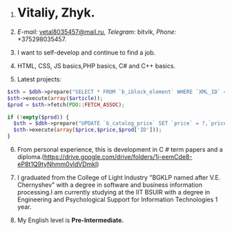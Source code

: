 1. # Vitaliy, Zhyk.

2. *E-mail:* vetal8035457@mail.ru, *Telegram:* bitvik, *Phone:* +375298035457.

3. I want to self-develop and continue to find a job.

4. HTML, CSS, JS basics,PHP basics, С# and C++ basics.

5. Latest projects:

 ```php
 $sth = $dbh->prepare("SELECT * FROM `b_iblock_element` WHERE `XML_ID` = ?");
 $sth->execute(array($article));
 $prod = $sth->fetch(PDO::FETCH_ASSOC);

 if (!empty($prod)) {
   $sth = $dbh->prepare("UPDATE `b_catalog_price` SET `price` = ?,`price_scale`=? WHERE `PRODUCT_ID` = ?");
   $sth->execute(array($price,$price,$prod['ID']));
 }
 ```    
 
6. From personal experience, this is development in C # term papers and a diploma.(https://drive.google.com/drive/folders/1j-eemCde8-eP8t1Q9tyNhmm0vldVDmkl)

7. I graduated from the College of Light Industry "BGKLP named after V.E. Chernyshev" with a degree in software and business information processing.I am currently studying at the IIT BSUIR with a degree in Engineering and Psychological Support for Information Technologies 1 year.

8. My English level is **Pre-Intermediate.**